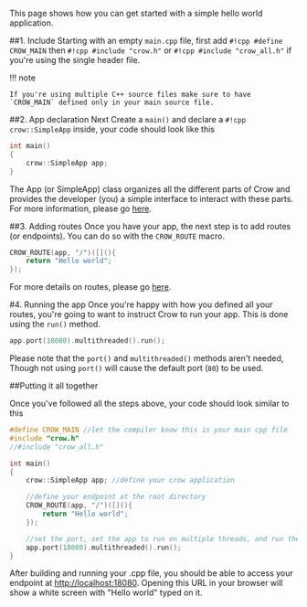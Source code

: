 This page shows how you can get started with a simple hello world application.

##1. Include
Starting with an empty `main.cpp` file, first add `#!cpp #define CROW_MAIN` then `#!cpp #include "crow.h"` or `#!cpp #include "crow_all.h"` if you're using the single header file.

!!! note

    If you're using multiple C++ source files make sure to have `CROW_MAIN` defined only in your main source file.

##2. App declaration
Next Create a `main()` and declare a `#!cpp crow::SimpleApp` inside, your code should look like this
``` cpp
int main()
{
    crow::SimpleApp app;
}
```
The App (or SimpleApp) class organizes all the different parts of Crow and provides the developer (you) a simple interface to interact with these parts.
For more information, please go [here](../../guides/app).

##3. Adding routes
Once you have your app, the next step is to add routes (or endpoints). You can do so with the `CROW_ROUTE` macro.
``` cpp
CROW_ROUTE(app, "/")([](){
    return "Hello world";
});
```
For more details on routes, please go [here](../../guides/routes).

#4. Running the app
Once you're happy with how you defined all your routes, you're going to want to instruct Crow to run your app. This is done using the `run()` method.
``` cpp
app.port(18080).multithreaded().run();
```
Please note that the `port()` and `multithreaded()` methods aren't needed, Though not using `port()` will cause the default port (`80`) to be used.<br>

##Putting it all together

Once you've followed all the steps above, your code should look similar to this

``` cpp linenums="1"
#define CROW_MAIN //let the compiler know this is your main cpp file
#include "crow.h"
//#include "crow_all.h"

int main()
{
    crow::SimpleApp app; //define your crow application

    //define your endpoint at the root directory
    CROW_ROUTE(app, "/")([](){
        return "Hello world";
    });

    //set the port, set the app to run on multiple threads, and run the app
    app.port(18080).multithreaded().run();
}
```
After building and running your .cpp file, you should be able to access your endpoint at [http://localhost:18080](http://localhost:18080). Opening this URL in your browser will show a white screen with "Hello world" typed on it.
